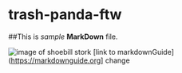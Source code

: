 # trash-panda-ftw

##This is *sample* **MarkDown** file. 

![image of shoebill stork](shoebill.jpg) [link to markdownGuide](https://markdownguide.org]
change
